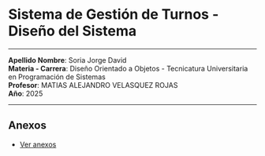 # Sistema de Gestión de Turnos - Diseño del Sistema

---

**Apellido Nombre**: Soria Jorge David  
**Materia - Carrera**: Diseño Orientado a Objetos - Tecnicatura Universitaria en Programación de Sistemas  
**Profesor**: MATIAS ALEJANDRO VELASQUEZ ROJAS  
**Año**: 2025

---

## Anexos

- [Ver anexos](anexos.md)
